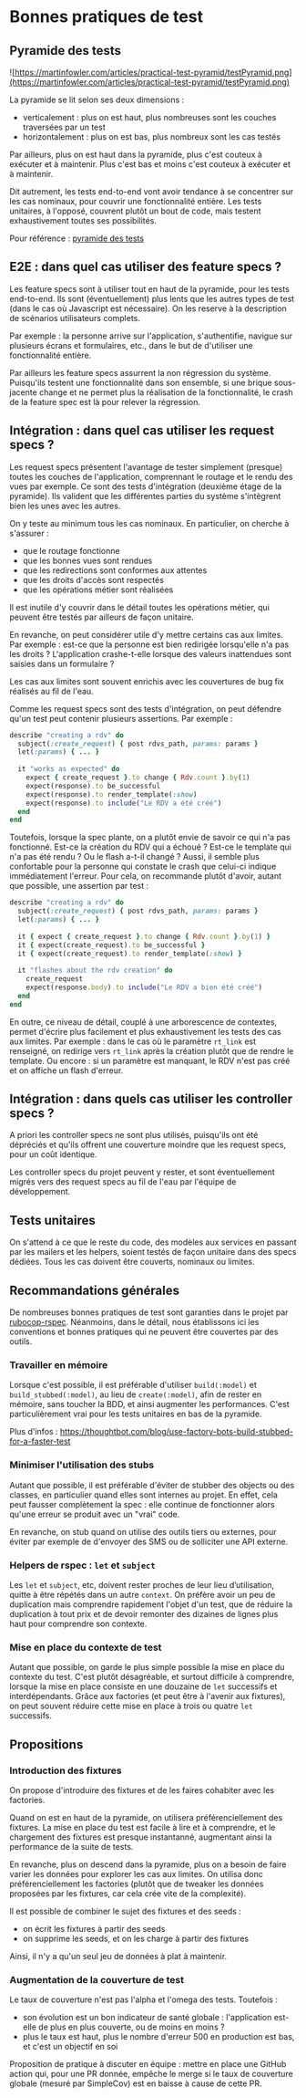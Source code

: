 # Bonnes pratiques de test

## Pyramide des tests

![https://martinfowler.com/articles/practical-test-pyramid/testPyramid.png](https://martinfowler.com/articles/practical-test-pyramid/testPyramid.png)

La pyramide se lit selon ses deux dimensions : 
- verticalement : plus on est haut, plus nombreuses sont les couches traversées par un test
- horizontalement : plus on est bas, plus nombreux sont les cas testés

Par ailleurs, plus on est haut dans la pyramide, plus c'est couteux à exécuter et à maintenir. Plus c'est bas et moins c'est couteux à exécuter et à maintenir.

Dit autrement, les tests end-to-end vont avoir tendance à se concentrer sur les cas nominaux, pour couvrir une fonctionnalité entière. Les tests unitaires, à l'opposé, couvrent plutôt un bout de code, mais testent exhaustivement toutes ses possibilités.

Pour référence : [pyramide des tests](https://martinfowler.com/articles/practical-test-pyramid.html)

## E2E : dans quel cas utiliser des feature specs ?

Les feature specs sont à utiliser tout en haut de la pyramide, pour les tests end-to-end. Ils sont (éventuellement) plus lents que les autres types de test (dans le cas où Javascript est nécessaire). On les reserve à la description de scénarios utilisateurs complets.

Par exemple : la personne arrive sur l'application, s'authentifie, navigue sur plusieurs écrans et formulaires, etc., dans le but de d'utiliser une fonctionnalité entière.

Par ailleurs les feature specs assurrent la non régression du système. Puisqu'ils testent une fonctionnalité dans son ensemble, si une brique sous-jacente change et ne permet plus la réalisation de la fonctionnalité, le crash de la feature spec est là pour relever la régression.

## Intégration : dans quel cas utiliser les request specs ?

Les request specs présentent l'avantage de tester simplement (presque) toutes les couches de l'application, comprennant le routage et le rendu des vues par exemple. Ce sont des tests d'intégration (deuxième étage de la pyramide). Ils valident que les différentes parties du système s'intègrent bien les unes avec les autres.

On y teste au minimum tous les cas nominaux. En particulier, on cherche à s'assurer : 
- que le routage fonctionne
- que les bonnes vues sont rendues
- que les redirections sont conformes aux attentes
- que les droits d'accès sont respectés
- que les opérations métier sont réalisées

Il est inutile d'y couvrir dans le détail toutes les opérations métier, qui peuvent être testés par ailleurs de façon unitaire.

En revanche, on peut considérer utile d'y mettre certains cas aux limites. Par exemple : est-ce que la personne est bien redirigée lorsqu'elle n'a pas les droits ? L'application crashe-t-elle lorsque des valeurs inattendues sont saisies dans un formulaire ?

Les cas aux limites sont souvent enrichis avec les couvertures de bug fix réalisés au fil de l'eau.

Comme les request specs sont des tests d'intégration, on peut défendre qu'un test peut contenir plusieurs assertions. Par exemple : 

```rb
describe "creating a rdv" do
  subject(:create_request) { post rdvs_path, params: params }
  let(:params) { ... }
  
  it "works as expected" do
    expect { create_request }.to change { Rdv.count }.by(1)
    expect(response).to be_successful
    expect(response).to render_template(:show)
    expect(response).to include("Le RDV a été créé")
  end
end
```

Toutefois, lorsque la spec plante, on a plutôt envie de savoir ce qui n'a pas fonctionné. Est-ce la création du RDV qui a échoué ? Est-ce le template qui n'a pas été rendu ? Ou le flash a-t-il changé ? Aussi, il semble plus confortable pour la personne qui constate le crash que celui-ci indique immédiatement l'erreur. Pour cela, on recommande plutôt d'avoir, autant que possible, une assertion par test : 

```rb
describe "creating a rdv" do
  subject(:create_request) { post rdvs_path, params: params }
  let(:params) { ... }
  
  it { expect { create_request }.to change { Rdv.count }.by(1) }
  it { expect(create_request).to be_successful }
  it { expect(create_request).to render_template(:show) }
  
  it "flashes about the rdv creation" do
    create_request   
    expect(response.body).to include("Le RDV a bien été créé")
  end
end
```

En outre, ce niveau de détail, couplé à une arborescence de contextes, permet d'écrire plus facilement et plus exhaustivement les tests des cas aux limites. Par exemple : dans le cas où le paramètre `rt_link` est renseigné, on redirige vers `rt_link` après la création plutôt que de rendre le template. Ou encore : si un paramètre est manquant, le RDV n'est pas créé et on affiche un flash d'erreur.

## Intégration : dans quels cas utiliser les controller specs ?

A priori les controller specs ne sont plus utilisés, puisqu'ils ont été dépréciés et qu'ils offrent une couverture moindre que les request specs, pour un coût identique.

Les controller specs du projet peuvent y rester, et sont éventuellement migrés vers des request specs au fil de l'eau par l'équipe de développement.

## Tests unitaires

On s'attend à ce que le reste du code, des modèles aux services en passant par les mailers et les helpers, soient testés de façon unitaire dans des specs dédiées. Tous les cas doivent être couverts, nominaux ou limites.

## Recommandations générales

De nombreuses bonnes pratiques de test sont garanties dans le projet par [rubocop-rspec](https://github.com/rubocop/rubocop-rspec). Néanmoins, dans le détail, nous établissons ici les conventions et bonnes pratiques qui ne peuvent être couvertes par des outils.

### Travailler en mémoire

Lorsque c'est possible, il est préférable d'utiliser `build(:model)` et `build_stubbed(:model)`, au lieu de `create(:model)`, afin de rester en mémoire, sans toucher la BDD, et ainsi augmenter les performances. C'est particulièrement vrai pour les tests unitaires en bas de la pyramide.

Plus d'infos : https://thoughtbot.com/blog/use-factory-bots-build-stubbed-for-a-faster-test

### Minimiser l'utilisation des stubs

Autant que possible, il est préférable d'éviter de stubber des objects ou des classes, en particulier quand elles sont internes au projet. En effet, cela peut fausser complètement la spec : elle continue de fonctionner alors qu'une erreur se produit avec un "vrai" code.

En revanche, on stub quand on utilise des outils tiers ou externes, pour éviter par exemple de d'envoyer des SMS ou de solliciter une API externe.

### Helpers de rspec : `let` et `subject`

Les `let` et `subject`, etc, doivent rester proches de leur lieu d’utilisation, quitte à être répétés dans un autre `context`. On préfère avoir un peu de duplication mais comprendre rapidement l'objet d'un test, que de réduire la duplication à tout prix et de devoir remonter des dizaines de lignes plus haut pour comprendre son contexte.

### Mise en place du contexte de test

Autant que possible, on garde le plus simple possible la mise en place du contexte du test. C'est plutôt désagréable, et surtout difficile à comprendre, lorsque la mise en place consiste en une douzaine de `let` successifs et interdépendants. Grâce aux factories (et peut être à l'avenir aux fixtures), on peut souvent réduire cette mise en place à trois ou quatre `let` successifs.

## Propositions

### Introduction des fixtures

On propose d'introduire des fixtures et de les faires cohabiter avec les factories.

Quand on est en haut de la pyramide, on utilisera préférenciellement des fixtures. La mise en place du test est facile à lire et à comprendre, et le chargement des fixtures est presque instantanné, augmentant ainsi la performance de la suite de tests.

En revanche, plus on descend dans la pyramide, plus on a besoin de faire varier les données pour explorer les cas aux limites. On utilisa donc préférenciellement les factories (plutôt que de tweaker les données proposées par les fixtures, car cela crée vite de la complexité).

Il est possible de combiner le sujet des fixtures et des seeds : 
- on écrit les fixtures à partir des seeds
- on supprime les seeds, et on les charge à partir des fixtures

Ainsi, il n'y a qu'un seul jeu de données à plat à maintenir.

### Augmentation de la couverture de test

Le taux de couverture n'est pas l'alpha et l'omega des tests. Toutefois : 
- son évolution est un bon indicateur de santé globale : l'application est-elle de plus en plus couverte, ou de moins en moins ?
- plus le taux est haut, plus le nombre d'erreur 500 en production est bas, et c'est un objectif en soi

Proposition de pratique à discuter en équipe : mettre en place une GitHub action qui, pour une PR donnée, empêche le merge si le taux de couverture globale (mesuré par SimpleCov) est en baisse à cause de cette PR.